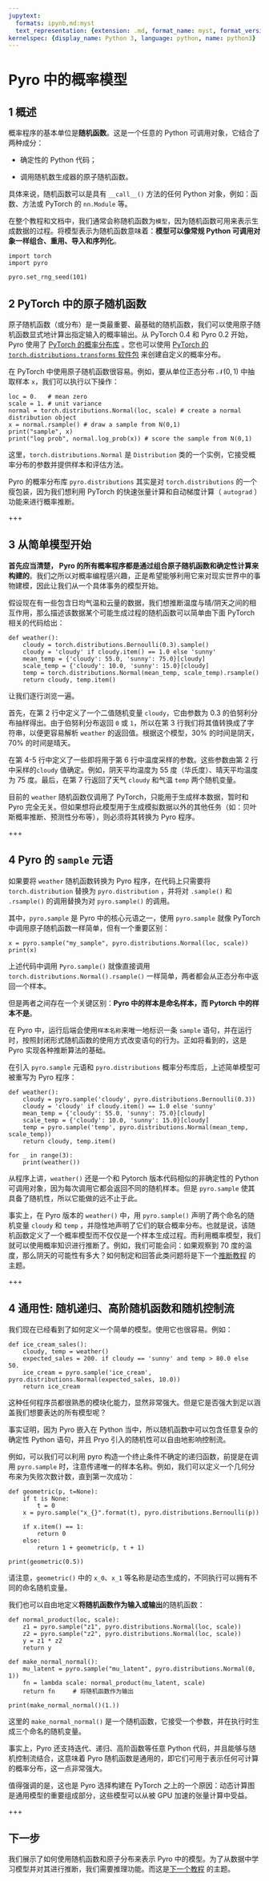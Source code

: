```yaml
---
jupytext:
  formats: ipynb,md:myst
  text_representation: {extension: .md, format_name: myst, format_version: 0.13, jupytext_version: 1.13.1}
kernelspec: {display_name: Python 3, language: python, name: python3}
---
```


#  Pyro 中的概率模型

## 1 概述

概率程序的基本单位是**随机函数**。这是一个任意的 Python 可调用对象，它结合了两种成分：

- 确定性的 Python 代码；

- 调用随机数生成器的原子随机函数。

具体来说，随机函数可以是具有 `__call__()` 方法的任何 Python 对象，例如：函数、方法或 PyTorch 的 `nn.Module` 等。

在整个教程和文档中，我们通常会称随机函数为`模型`，因为随机函数可用来表示生成数据的过程。将模型表示为随机函数意味着：**模型可以像常规 Python 可调用对象一样组合、重用、导入和序列化**。

```{code-cell} ipython3
import torch
import pyro

pyro.set_rng_seed(101)
```

## 2 PyTorch 中的原子随机函数

原子随机函数（或分布）是一类最重要、最基础的随机函数，我们可以使用原子随机函数显式地计算出指定输入的概率输出。从 PyTorch 0.4 和 Pyro 0.2 开始，Pyro 使用了 [PyTorch 的概率分布库](http://pytorch.org/docs/master/distributions.html) 。您也可以使用 [PyTorch 的 `torch.distributions.transforms` 软件包](http://pytorch.org/docs/master/distributions.html#module-torch.distributions.transforms) 来创建自定义的概率分布。

在 PyTorch 中使用原子随机函数很容易。例如，要从单位正态分布 $\mathcal{N}(0,1)$ 中抽取样本 `x`，我们可以执行以下操作：

```{code-cell} ipython3
loc = 0.   # mean zero
scale = 1. # unit variance
normal = torch.distributions.Normal(loc, scale) # create a normal distribution object
x = normal.rsample() # draw a sample from N(0,1)
print("sample", x)
print("log prob", normal.log_prob(x)) # score the sample from N(0,1)
```

这里，`torch.distributions.Normal` 是 `Distribution` 类的一个实例，它接受概率分布的参数并提供样本和评估方法。

Pyro 的概率分布库 `pyro.distributions` 其实是对 `torch.distributions` 的一个瘦包装，因为我们想利用 PyTorch 的快速张量计算和自动梯度计算（ `autograd` ）功能来进行概率推断。

+++

## 3 从简单模型开始

**首先应当清楚， Pyro 的所有概率程序都是通过组合原子随机函数和确定性计算来构建的**。我们之所以对概率编程感兴趣，正是希望能够利用它来对现实世界中的事物建模，因此让我们从一个具体事务的模型开始。

假设现在有一些包含日均气温和云量的数据，我们想推断温度与晴/阴天之间的相互作用，那么描述该数据某个可能生成过程的随机函数可以简单由下面 PyTorch 相关的代码给出：

```{code-cell} ipython3
def weather():
    cloudy = torch.distributions.Bernoulli(0.3).sample()
    cloudy = 'cloudy' if cloudy.item() == 1.0 else 'sunny'
    mean_temp = {'cloudy': 55.0, 'sunny': 75.0}[cloudy]
    scale_temp = {'cloudy': 10.0, 'sunny': 15.0}[cloudy]
    temp = torch.distributions.Normal(mean_temp, scale_temp).rsample()
    return cloudy, temp.item()
```

让我们逐行浏览一遍。

首先，在第 2 行中定义了一个二值随机变量 `cloudy`，它由参数为 $0.3$ 的伯努利分布抽样得出。由于伯努利分布返回 `0` 或 `1`，所以在第 3 行我们将其值转换成了字符串，以便更容易解析 `weather` 的返回值。根据这个模型，30% 的时间是阴天，70% 的时间是晴天。

在第 4-5 行中定义了一些即将用于第 6 行中温度采样的参数。这些参数由第 2 行中采样的`cloudy` 值确定。例如，阴天平均温度为 $55$ 度（华氏度）、晴天平均温度为 $75$ 度。最后，在第 7 行返回了天气 `cloudy` 和气温 `temp` 两个随机变量。

目前的 `weather` 随机函数仅调用了 PyTorch，只能用于生成样本数据，暂时和 Pyro 完全无关。但如果想将此模型用于生成模拟数据以外的其他任务（如：贝叶斯概率推断、预测性分布等），则必须将其转换为 Pyro 程序。

+++

## 4  Pyro 的 `sample` 元语

如果要将 `weather` 随机函数转换为 Pyro 程序，在代码上只需要将 `torch.distribution` 替换为 `pyro.distribution` ，并将对 `.sample()` 和 `.rsample()` 的调用替换为对 `pyro.sample()` 的调用。

其中，`pyro.sample` 是 Pyro 中的核心元语之一，使用 `pyro.sample` 就像 PyTorch 中调用原子随机函数一样简单，但有一个重要区别：

```{code-cell} ipython3
x = pyro.sample("my_sample", pyro.distributions.Normal(loc, scale))
print(x)
```

上述代码中调用 `Pyro.sample()` 就像直接调用 `torch.distributions.Normal().rsample()` 一样简单，两者都会从正态分布中返回一个样本。

但是两者之间存在一个关键区别：**Pyro 中的样本是命名样本，而 Pytorch 中的样本不是**。

在 Pyro 中，运行后端会使用`样本名称`来唯一地标识一条 `sample` 语句，并在运行时，按照封闭形式随机函数的使用方式改变语句的行为。正如将看到的，这是 Pyro 实现各种推断算法的基础。

在引入 `pyro.sample` 元语和 `pyro.distributions` 概率分布库后，上述简单模型可被重写为 Pyro 程序：

```{code-cell} ipython3
def weather():
    cloudy = pyro.sample('cloudy', pyro.distributions.Bernoulli(0.3))
    cloudy = 'cloudy' if cloudy.item() == 1.0 else 'sunny'
    mean_temp = {'cloudy': 55.0, 'sunny': 75.0}[cloudy]
    scale_temp = {'cloudy': 10.0, 'sunny': 15.0}[cloudy]
    temp = pyro.sample('temp', pyro.distributions.Normal(mean_temp, scale_temp))
    return cloudy, temp.item()

for _ in range(3):
    print(weather())
```

从程序上讲，`weather()`  还是一个和 Pytorch 版本代码相似的非确定性的 Python 可调用对象，因为每次调用它都会返回不同的随机样本。但是 `pyro.sample` 使其具备了随机性，所以它能做的远不止于此。

事实上，在 Pyro 版本的 `weather()` 中，用 `pyro.sample()` 声明了两个命名的随机变量 `cloudy` 和 `temp` ，并隐性地声明了它们的联合概率分布。也就是说，该随机函数定义了一个概率模型而不仅仅是一个样本生成过程。而利用概率模型，我们就可以使用概率知识进行推断了。例如，我们可能会问：如果观察到 $70$ 度的温度，那么阴天的可能性有多大？如何制定和回答此类问题将是下一个[推断教程](003_svi_part_i.ipynb) 的主题。

+++

## 4 通用性: 随机递归、高阶随机函数和随机控制流

我们现在已经看到了如何定义一个简单的模型。使用它也很容易。例如：

```{code-cell} ipython3
def ice_cream_sales():
    cloudy, temp = weather()
    expected_sales = 200. if cloudy == 'sunny' and temp > 80.0 else 50.
    ice_cream = pyro.sample('ice_cream', pyro.distributions.Normal(expected_sales, 10.0))
    return ice_cream
```

这种任何程序员都很熟悉的模块化能力，显然非常强大。但是它是否强大到足以涵盖我们想要表达的所有模型呢？

事实证明，因为 Pyro 嵌入在 Python 当中，所以随机函数中可以包含任意复杂的确定性 Python 语句，并且 Pryo 引入的随机性可以自由地影响控制流。

例如，可以我们可以利用 pyro 构造一个终止条件不确定的递归函数，前提是在调用 `pyro.sample` 时，注意传递唯一的样本名称。例如，我们可以定义一个几何分布来为失败次数计数，直到第一次成功：

```{code-cell} ipython3
def geometric(p, t=None):
    if t is None:
        t = 0
    x = pyro.sample("x_{}".format(t), pyro.distributions.Bernoulli(p))

    if x.item() == 1:
        return 0
    else:
        return 1 + geometric(p, t + 1)
    
print(geometric(0.5))
```

请注意，`geometric()` 中的 `x_0`、`x_1` 等名称是动态生成的，不同执行可以拥有不同的命名随机变量。

我们也可以自由地定义**将随机函数作为输入或输出**的随机函数：

```{code-cell} ipython3
def normal_product(loc, scale):
    z1 = pyro.sample("z1", pyro.distributions.Normal(loc, scale))
    z2 = pyro.sample("z2", pyro.distributions.Normal(loc, scale))
    y = z1 * z2
    return y

def make_normal_normal():
    mu_latent = pyro.sample("mu_latent", pyro.distributions.Normal(0, 1))
    fn = lambda scale: normal_product(mu_latent, scale)
    return fn     # 将随机函数作为输出

print(make_normal_normal()(1.))
```

这里的 `make_normal_normal()` 是一个随机函数，它接受一个参数，并在执行时生成三个命名的随机变量。

事实上，Pyro 还支持迭代、递归、高阶函数等任意 Python 代码，并且能够与随机控制流结合，这意味着 Pyro 随机函数是通用的，即它们可用于表示任何可计算的概率分布，这一点非常强大。

值得强调的是，这也是 Pyro 选择构建在 PyTorch 之上的一个原因：动态计算图是通用模型的重要组成部分，这些模型可以从被 GPU 加速的张量计算中受益。

+++

## 下一步

我们展示了如何使用随机函数和原子分布来表示 Pyro 中的模型。为了从数据中学习模型并对其进行推断，我们需要推理功能。而这是[下一个教程](002_intro_part_ii.ipynb) 的主题。
